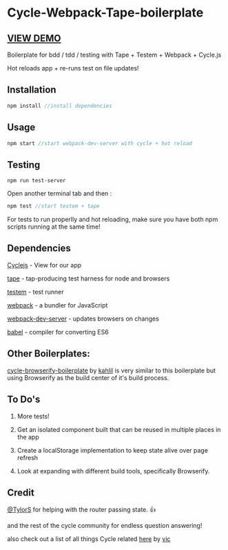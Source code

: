 # Cycle-Webpack-Tape-boilerplate

## [VIEW DEMO](http://cmdv.github.io/cycle-webpack-boilerplate/)

Boilerplate for bdd / tdd / testing with Tape + Testem + Webpack + Cycle.js

Hot reloads app + re-runs test on file updates!

## Installation

```javascript
npm install //install dependencies
```


## Usage

```javascript
npm start //start webpack-dev-server with cycle + hot reload
```

## Testing
```
npm run test-server
```

Open another terminal tab and then :

```javascript 
npm test //start testem + tape
```
For tests to run properlly and hot reloading, make sure you have both npm scripts running at the same time!

## Dependencies

[Cyclejs](http://cycle.js.org/) - View for our app

[tape](https://github.com/substack/tape) - tap-producing test harness for node and browsers

[testem](https://github.com/airportyh/testem) - test runner

[webpack](https://github.com/airportyh/testem) - a bundler for JavaScript

[webpack-dev-server](https://github.com/webpack/webpack-dev-server) - updates browsers on changes

[babel](https://github.com/babel/babel) - compiler for converting ES6

## Other Boilerplates:
[cycle-browserify-boilerplate](https://github.com/kahlil/cycle-browserify-boilerplate) by [kahlil](https://github.com/kahlil) is very similar to this boilerplate but using Browserify as the build center of it's build process.

## To Do's
1. More tests!

2. Get an isolated component built that can be reused in multiple places in the app

3. Create a localStorage implementation to keep state alive over page refresh

4. Look at expanding with different build tools, specifically Browserify.

## Credit
[@TylorS](https://github.com/TylorS) for helping with the router passing state. :+1: 

and the rest of the cycle community for endless question answering! 

also check out a list of all things Cycle related [here](https://github.com/vic/awesome-cyclejs) by [vic](https://github.com/vic)

